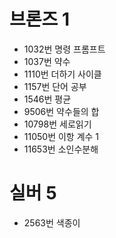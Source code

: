 # 브론즈 1
* 1032번 명령 프롬프트
* 1037번 약수
* 1110번 더하기 사이클
* 1157번 단어 공부
* 1546번 평균
* 9506번 약수들의 합
* 10798번 세로읽기
* 11050번 이항 계수 1
* 11653번 소인수분해

# 실버 5
* 2563번 색종이
